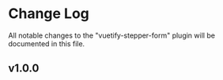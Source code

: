 # Change Log
All notable changes to the "vuetify-stepper-form" plugin will be documented in this file.

## v1.0.0
